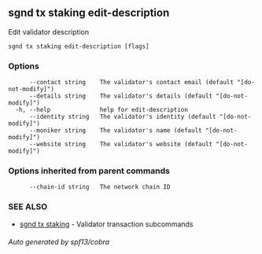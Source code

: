 ## sgnd tx staking edit-description

Edit validator description

```
sgnd tx staking edit-description [flags]
```

### Options

```
      --contact string    The validator's contact email (default "[do-not-modify]")
      --details string    The validator's details (default "[do-not-modify]")
  -h, --help              help for edit-description
      --identity string   The validator's identity (default "[do-not-modify]")
      --moniker string    The validator's name (default "[do-not-modify]")
      --website string    The validator's website (default "[do-not-modify]")
```

### Options inherited from parent commands

```
      --chain-id string   The network chain ID
```

### SEE ALSO

* [sgnd tx staking](sgnd_tx_staking.md)	 - Validator transaction subcommands

###### Auto generated by spf13/cobra
